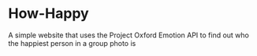 # How-Happy
A simple website that uses the Project Oxford Emotion API to find out who the happiest person in a group photo is
